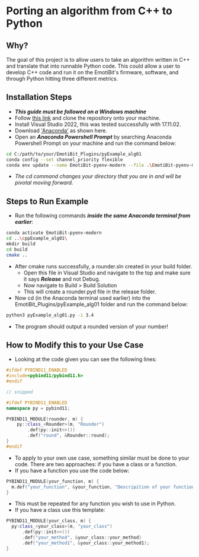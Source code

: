 # Porting an algorithm from C++ to Python

## Why?
The goal of this project is to allow users to take an algorithm written in C++ and translate that into runnable Python code.
This could allow a user to develop C++ code and run it on the EmotiBit's firmware, software, and through Python hitting three different metrics.

## Installation Steps
* ***This guide must be followed on a Windows machine***
* Follow [this link](https://github.com/EmotiBit/EmotiBit_Plugins) and clone the repository onto your machine.
* Install Visual Studio 2022, this was tested successfully with 17.11.02.
* Download ['Anaconda'](https://www.anaconda.com/download/) as shown here.
* Open an ***Anaconda Powershell Prompt*** by searching Anaconda Powershell Prompt on your machine and run the command below:
```bash
cd C:/path/to/your/EmotiBit_Plugins/pyExample_alg01
conda config --set channel_priority flexible
conda env update --name EmotiBit-pyenv-modern --file .\EmotiBit-pyenv-modern.yml
```
  * *The cd command changes your directory that you are in and will be pivotal moving forward.*

## Steps to Run Example
* Run the following commands ***inside the same Anaconda terminal from earlier***:
```bash
conda activate EmotiBit-pyenv-modern
cd ..\cppExample_alg01\
mkdir build
cd build
cmake ..
```
* After cmake runs successfully, a rounder.sln created in your build folder.
  * Open this file in Visual Studio and navigate to the top and make sure it says ***Release*** and not Debug.
  * Now navigate to Build > Build Solution
  * This will create a rounder.pyd file in the release folder.
* Now cd (in the Anaconda terminal used earlier) into the EmotiBit_Plugins/pyExample_alg01 folder and run the command below:
```bash
python3 pyExample_alg01.py -i 3.4
```
* The program should output a rounded version of your number!

## How to Modify this to your Use Case
* Looking at the code given you can see the following lines:
```cpp
#ifdef PYBIND11_ENABLED
#include<pybind11/pybind11.h>
#endif

// snipped

#ifdef PYBIND11_ENABLED
namespace py = pybind11;

PYBIND11_MODULE(rounder, m) {
    py::class_<Rounder>(m, "Rounder")
        .def(py::init<>())
        .def("round", &Rounder::round);
}
#endif
```
* To apply to your own use case, something similar must be done to your code. There are two approaches: if you have a class or a function.
* If you have a function you use the code below:
```cpp
PYBIND11_MODULE(your_function, m) {
  m.def("your_function", &your_function, "Descripition of your function")
}
  ```
  * This must be repeated for any function you wish to use in Python.
* If you have a class use this template:
```cpp
PYBIND11_MODULE(your_class, m) {
  py:class_<your_class>(m, "your_class")
      .def(py::init<>())
      .def("your_method", &your_class::your_method)
      .def("your_method1", &your_class::your_method1);
}
  ```

